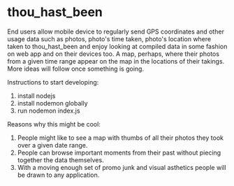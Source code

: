 thou_hast_been
==============

End users allow mobile device to regularly send GPS coordinates and other usage data such as photos, photo's time taken, photo's location where taken to thou_hast_been and enjoy looking at compiled data in some fashion on web app and on their devices too. A map, perhaps, where their photos from a given time range appear on the map in the locations of their takings. More ideas will follow once something is going.

Instructions to start developing:

1. install nodejs
2. install nodemon globally
3. run nodemon index.js

Reasons why this might be cool:
1. People might like to see a map with thumbs of all their photos they took over a given date range.
2. People can browse important moments from their past without piecing together the data themselves.
3. With a moving enough set of promo junk and visual asthetics people will be drawn to any application.
